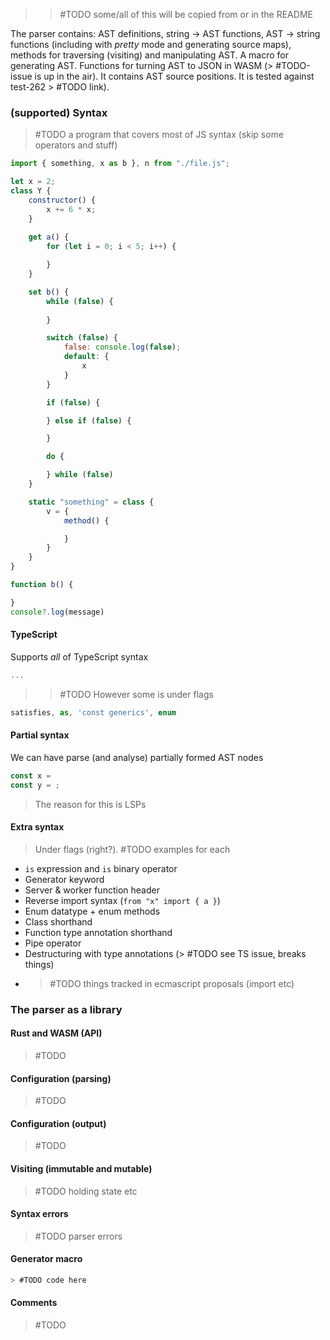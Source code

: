 > > #TODO some/all of this will be copied from or in the README

The parser contains: AST definitions, string -> AST functions, AST -> string functions (including with *pretty* mode and generating source maps), methods for traversing (visiting) and manipulating AST. A macro for generating AST. Functions for turning AST to JSON in WASM (> #TODO-issue is up in the air). It contains AST source positions. It is tested against test-262 > #TODO link).

### (supported) Syntax

> #TODO a program that covers most of JS syntax (skip some operators and stuff)
```javascript
import { something, x as b }, n from "./file.js";

let x = 2;
class Y {
	constructor() {
		x += 6 * x;
	}
	
	get a() {
		for (let i = 0; i < 5; i++) {

		}
	}

	set b() {
		while (false) {
			
		}

		switch (false) {
			false: console.log(false);
			default: {
				x
			}
		}

		if (false) {

		} else if (false) {

		}

		do {

		} while (false)
	}

	static "something" = class {
		v = {
			method() {

			}
		}
	}
}

function b() {

}
console?.log(message)
```

#### TypeScript

Supports *all* of TypeScript syntax
```typescript
...
```
> > #TODO However some is under flags
```typescript
satisfies, as, 'const generics', enum
```

#### Partial syntax

We can have parse (and analyse) partially formed AST nodes
```typescript
const x =
const y = ;
```
> The reason for this is LSPs

#### Extra syntax

> Under flags (right?).
> #TODO examples for each
- `is` expression and `is` binary operator
- Generator keyword
- Server & worker function header
- Reverse import syntax (`from "x" import { a }`)
- Enum datatype + enum methods
- Class shorthand
- Function type annotation shorthand
- Pipe operator
- Destructuring with type annotations (> #TODO see TS issue, breaks things)
- > #TODO things tracked in ecmascript proposals (import etc)

### The parser as a library

#### Rust and WASM (API)

> #TODO

#### Configuration (parsing)

> #TODO

#### Configuration (output)

> #TODO

#### Visiting (immutable and mutable)

> #TODO holding state etc

#### Syntax errors

> #TODO parser errors

#### Generator macro

```rs
> #TODO code here
```

#### Comments

> #TODO
